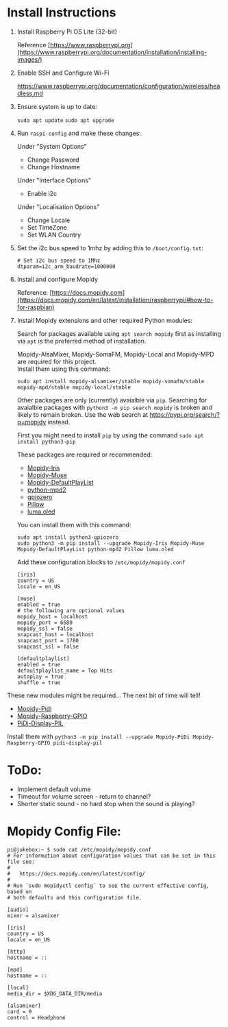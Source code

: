 # Install Instructions

1. Install Raspberry Pi OS Lite (32-bit)

    Reference [https://www.raspberrypi.org](https://www.raspberrypi.org/documentation/installation/installing-images/)

2. Enable SSH and Configure Wi-Fi

    https://www.raspberrypi.org/documentation/configuration/wireless/headless.md

3. Ensure system is up to date:

    `sudo apt update`
    `sudo apt upgrade`

4. Run `raspi-config` and make these changes:

    Under "System Options"

    - Change Password
    - Change Hostname

    Under "Interface Options"

    - Enable i2c

    Under "Localisation Options"

    - Change Locale
    - Set TimeZone
    - Set WLAN Country

5. Set the i2c bus speed to 1mhz by adding this to `/boot/config.txt`:

    ```
    # Set i2c bus speed to 1Mhz
    dtparam=i2c_arm_baudrate=1000000
    ```

6. Install and configure Mopidy

    Reference: [https://docs.mopidy.com](https://docs.mopidy.com/en/latest/installation/raspberrypi/#how-to-for-raspbian)

7. Install Mopidy extensions and other required Python modules:

    Search for packages available using `apt search mopidy` first as installing via `apt` is the preferred method of installation.

    Mopidy-AlsaMixer, Mopidy-SomaFM, Mopidy-Local and Mopidy-MPD are required for this project.  
    Install them using this command:

    ```
    sudo apt install mopidy-alsamixer/stable mopidy-somafm/stable mopidy-mpd/stable mopidy-local/stable
    ```

    Other packages are only (currently) avaialble via `pip`.  Searching for avaialble packages with `python3 -m pip search mopidy` is broken and likely to remain broken.  Use the web search at https://pypi.org/search/?q=mopidy instead.

    First you might need to install `pip` by using the command `sudo apt install python3-pip`

    These packages are required or recommended:

    - [Mopidy-Iris](https://pypi.org/project/Mopidy-Iris/)
    - [Mopidy-Muse](https://pypi.org/project/Mopidy-Muse/)
    - [Mopidy-DefaultPlayList](https://pypi.org/project/Mopidy-DefaultPlaylist/)
    - [python-mpd2](https://pypi.org/project/python-mpd2/)
    - [gpiozero](https://pypi.org/project/gpiozero/)
    - [Pillow](https://pypi.org/project/Pillow/)
    - [luma.oled](https://pypi.org/project/luma.oled/)

    You can install them with this command:

    ```
    sudo apt install python3-gpiozero
    sudo python3 -m pip install --upgrade Mopidy-Iris Mopidy-Muse Mopidy-DefaultPlayList python-mpd2 Pillow luma.oled
    ```
    
    Add these configuration blocks to `/etc/mopidy/mopidy.conf`

    ```
    [iris]
    country = US
    locale = en_US

    [muse]
    enabled = true
    # the following are optional values
    mopidy_host = localhost
    mopidy_port = 6680
    mopidy_ssl = false
    snapcast_host = localhost
    snapcast_port = 1780
    snapcast_ssl = false
    
    [defaultplaylist]
    enabled = true
    defaultplaylist_name = Top Hits
    autoplay = true
    shuffle = true
    ```

These new modules might be required... The next bit of time will tell!

* [Mopidy-Pidi](https://pypi.org/project/mopidy-pidi/)
* [Mopidy-Raspberry-GPIO](https://pypi.org/project/mopidy-raspberry-gpio/)
* [PiDi-Display-PIL](https://pypi.org/project/pidi-display-pil/)

Install them with `python3 -m pip install --upgrade Mopidy-PiDi Mopidy-Raspberry-GPIO pidi-display-pil`

# ToDo:

- Implement default volume
- Timeout for volume screen - return to channel?
- Shorter static sound - no hard stop when the sound is playing?

# Mopidy Config File:

```
pi@jukebox:~ $ sudo cat /etc/mopidy/mopidy.conf
# For information about configuration values that can be set in this file see:
#
#   https://docs.mopidy.com/en/latest/config/
#
# Run `sudo mopidyctl config` to see the current effective config, based on
# both defaults and this configuration file.

[audio]
mixer = alsamixer

[iris]
country = US
locale = en_US

[http]
hostname = ::

[mpd]
hostname = ::

[local]
media_dir = $XDG_DATA_DIR/media

[alsamixer]
card = 0
control = Headphone
```
